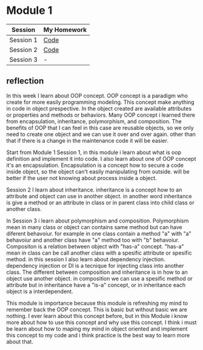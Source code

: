 # Module 1

| Session | My Homework |
| ------ | ------ |
| Session 1 | [Code](https://github.com/edinugroho/GenerasiGigih/tree/main/Module%201/Session%201) |
| Session 2 | [Code](https://github.com/edinugroho/GenerasiGigih/tree/main/Module%201/Session%202/homework) |
| Session 3 | - |

## reflection

In this week I learn about OOP concept. OOP concept is a paradigm who create for more easily programming modeling. This concept make anything in code in object prespective. In the object created are available attributes or properties and methods or behaviors. Many OOP concept i learned there from encapsulation, inheritance, polymorphism, and composition. The benefits of OOP that I can feel in this case are reusable objects, so we only need to create one object and we can use it over and over again. other than that if there is a change in the maintenance code it will be easier.

Start from Module 1 Session 1, in this module i learn about what is oop definition and implement it into code. I also learn about one of OOP concept it's an encapsulation. Encapsulation is a concept how to secure a code inside object, so the object can't easily manipulating from outside. will be better if the user not knowing about process inside a object.

Session 2 I learn about inheritance. inheritance is a concept how to an attribute and object can use in another object. in another word inheritance is give a method or an attribute in class or in parent class into child class or another class.

In Session 3 i learn about polymorphism and composition. Polymorphism mean in many class or object can contains same method but can have diferent behavoiur. for example in one class contain a method "a" with "a" behavoiur and another class have "a" method too with "b" behavoiur. Compositon is a relation between object with "has-a" concept. "has-a" mean in class can be call another class with a spesific attribute or spesific method. in this session I also learn about dependency injection. dependency injection or DI is a tecnique for injecting class into another class. The different between composition and inheritance is in how to an object use another object. in composition we can use a spesific method or attribute but in inheritance have a "is-a" concept, or in inheritance each object is a interdependent.

This module is importance because this module is refreshing my mind to remember back the OOP concept. This is basic but without basic we are nothing. I ever learn about this concept before, but in this Module i know more about how to use this concept and why use this concept. I think i must be learn about how to maping my mind in object oriented and implement this concept to my code and i think practice is the best way to learn more about that.